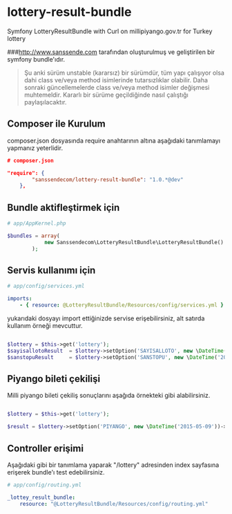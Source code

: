 # lottery-result-bundle

Symfony LotteryResultBundle with Curl on millipiyango.gov.tr for Turkey lottery

###http://www.sanssende.com tarafından oluşturulmuş ve geliştirilen bir symfony bundle'ıdır.

>Şu anki sürüm unstable (kararsız) bir sürümdür, tüm yapı çalışıyor olsa dahi class ve/veya method isimlerinde tutarsızlıklar olabilir.
>Daha sonraki güncellemelerde class ve/veya method isimler değişmesi muhtemeldir.
>Kararlı bir sürüme geçildiğinde nasıl çalıştığı paylaşılacaktır.

Composer ile Kurulum
-------------
composer.json dosyasında require anahtarının altına aşağıdaki tanımlamayı yapmanız yeterlidir.

``` json
# composer.json

"require": {
        "sanssendecom/lottery-result-bundle": "1.0.*@dev"
    },

```

Bundle aktifleştirmek için
-------------


``` php
# app/AppKernel.php

$bundles = array(
            new Sanssendecom\LotteryResultBundle\LotteryResultBundle()
        );
``` 

Servis kullanımı için
-------------

``` yaml
# app/config/services.yml

imports:
    - { resource: @LotteryResultBundle/Resources/config/services.yml }
``` 

yukarıdaki dosyayı import ettiğinizde servise erişebilirsiniz, alt satırda kullanım örneği mevcuttur.

``` php

$lottery = $this->get('lottery');
$sayisallotoResult  = $lottery->setOption('SAYISALLOTO', new \DateTime('2015-04-25'))->getResultClass();
$sanstopuResult     = $lottery->setOption('SANSTOPU', new \DateTime('2015-05-06'))->getResultClass()

``` 

Piyango bileti çekilişi
-------------
Milli piyango bileti çekiliş sonuçlarını aşağıda örnekteki gibi alabilirsiniz.

``` php

$lottery = $this->get('lottery');

$result = $lottery->setOption('PIYANGO', new \DateTime('2015-05-09'))->getResultClass();
``` 

Controller erişimi
-------------
Aşağıdaki gibi bir tanımlama yaparak "/lottery" adresinden index sayfasına erişerek bundle'ı test edebilirsiniz.

``` yaml
# app/config/routing.yml

_lottey_result_bundle:
    resource: "@LotteryResultBundle/Resources/config/routing.yml"
``` 